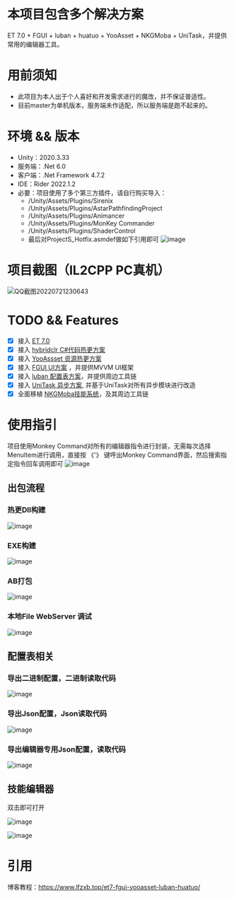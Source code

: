 # 本项目包含多个解决方案

ET 7.0 + FGUI + luban + huatuo + YooAsset + NKGMoba + UniTask，并提供常用的编辑器工具。

# 用前须知

 - 此项目为本人出于个人喜好和开发需求进行的魔改，并不保证普适性。
 - 目前master为单机版本，服务端未作适配，所以服务端是跑不起来的。

# 环境 && 版本

 - Unity：2020.3.33
 - 服务端：.Net 6.0
 - 客户端：.Net Framework 4.7.2
 - IDE：Rider 2022.1.2
 - 必要：项目使用了多个第三方插件，请自行购买导入：
   - /Unity/Assets/Plugins/Sirenix
   - /Unity/Assets/Plugins/AstarPathfindingProject
   - /Unity/Assets/Plugins/Animancer
   - /Unity/Assets/Plugins/MonKey Commander
   - /Unity/Assets/Plugins/ShaderControl
   - 最后对ProjectS_Hotfix.asmdef做如下引用即可 ![image](https://user-images.githubusercontent.com/35335061/180807422-0ca3a32b-fdf3-4866-83d5-1ff4a569fee8.png)


# 项目截图（IL2CPP PC真机）
![QQ截图20220721230643](https://user-images.githubusercontent.com/35335061/180248732-70230143-7e42-4fc3-bcfd-3d93a8cef5ee.png)

# TODO && Features

- [x] 接入 [ET 7.0](https://github.com/egametang/ET)
- [x] 接入 [hybridclr C#代码热更方案](https://github.com/focus-creative-games/hybridclr)
- [x] 接入 [YooAssset 资源热更方案](https://github.com/tuyoogame/YooAsset)
- [x] 接入 [FGUI UI方案](https://www.fairygui.com/) ，并提供MVVM UI框架
- [x] 接入 [luban 配置表方案](https://github.com/focus-creative-games/luban)，并提供周边工具链
- [x] 接入 [UniTask 异步方案](https://github.com/Cysharp/UniTask), 并基于UniTask对所有异步模块进行改造
- [x] 全面移植 [NKGMoba技能系统](https://gitee.com/NKG_admin/NKGMobaBasedOnET)，及其周边工具链

# 使用指引

项目使用Monkey Command对所有的编辑器指令进行封装，无需每次选择MenuItem进行调用，直接按 《'》 键呼出Monkey Command界面，然后搜索指定指令回车调用即可
![image](https://user-images.githubusercontent.com/35335061/180249168-1616fafc-d58f-4620-9886-64fed1d2d2ae.png)

## 出包流程

### 热更Dll构建

![image](https://user-images.githubusercontent.com/35335061/180249294-3376d37e-8ad5-4e27-816a-190a186adbac.png)

### EXE构建

![image](https://user-images.githubusercontent.com/35335061/180249408-8d0fc3bd-3be4-4742-b511-21c35cecbcff.png)

### AB打包

![image](https://user-images.githubusercontent.com/35335061/180249336-6b54ec78-9b04-454c-b070-78b160958b28.png)

### 本地File WebServer 调试

![image](https://user-images.githubusercontent.com/35335061/180249525-f916056d-e510-427a-a55a-a09abe36f9ac.png)

## 配置表相关

### 导出二进制配置，二进制读取代码

![image](https://user-images.githubusercontent.com/35335061/180249739-2263495d-364d-4776-aac0-680a4800f286.png)

### 导出Json配置，Json读取代码

![image](https://user-images.githubusercontent.com/35335061/180249838-14add5e8-1cab-4a7a-aeba-87fbcaed7503.png)

### 导出编辑器专用Json配置，读取代码

![image](https://user-images.githubusercontent.com/35335061/180249925-d4d68fc2-f8b9-479c-87fb-a136e2dd4b44.png)

## 技能编辑器

双击即可打开

![image](https://user-images.githubusercontent.com/35335061/180250056-bf80ced0-dc70-4521-991e-51dc84c2da63.png)

![image](https://user-images.githubusercontent.com/35335061/180250346-e0baa3a2-796a-4c81-9552-a8c2abb2f1a9.png)


# 引用

博客教程：https://www.lfzxb.top/et7-fgui-yooasset-luban-huatuo/
